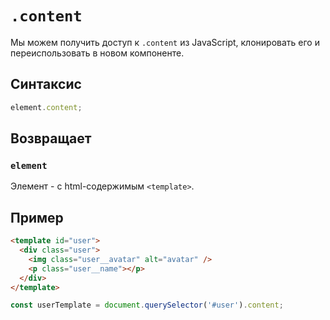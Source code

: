 # `.content`

Мы можем получить доступ к `.content` из JavaScript, клонировать его и переиспользовать в новом компоненте.

## Синтаксис

```js
element.content;
```

## Возвращает

### `element`

Элемент - с html-содержимым `<template>`.

## Пример

```html
<template id="user">
  <div class="user">
    <img class="user__avatar" alt="avatar" />
    <p class="user__name"></p>
  </div>
</template>
```

```js
const userTemplate = document.querySelector('#user').content;
```
